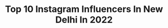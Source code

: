 ---
title: Top 10 Instagram Influencers In New Delhi In 2022
description: >-
  Find top Instagram influencers in New Delhi in 2022. Most popular hashtags: #fashion #ootd #style.
platform: Instagram
hits: 452
text_top: Identify the best Instagram accounts on inBeat.
text_bottom: Our platform aggregates 452 Instagram influencers like this in New Delhi, India for you to contact.
profiles:
  - username: "muufatt_"
    fullname: >-
      Swarnima
    bio: >-
      Business Development💸 Data Analytics📈📊 New Delhi to 🇨🇦 ❤️
    location: "India"
    followers: 6949
    engagement: 1826
    commentsToLikes: 0.119096
    id: ck8wg7hblguy00j785tcnx2hy
    verified: false
    hashtags: "#posesforpictures, #canada, #staysafe, #instaphotography"
  - username: "prarthna02"
    fullname: >-
      Prarthna Ahuja
    bio: >-
      Fashion! Beauty! Lifestyle! @Plixxo campus ambassador 💌 Dm or Mail for Collaboration. 📍New Delhi Whatever you do in life, do it with love 💙
    location: "India"
    followers: 6232
    engagement: 1403
    commentsToLikes: 0.099520
    id: ck8t7ahudg48o0j78ypt7wn2m
    verified: false
    hashtags: "#fashionista, #plixxoblogger, #ootd, #plixxo"
  - username: "veneloppeblack"
    fullname: >-
      veneno
    bio: >-
      Venezolana. 📍New Delhi, India
    location: "India"
    followers: 9453
    engagement: 1322
    commentsToLikes: 0.044623
    id: ck6tk6r7d43xp0j71h0u3pb0p
    verified: false
    hashtags: "#tb"
  - username: "ashimasaxena_official"
    fullname: >-
      Ria
    bio: >-
      Short girl Big Dreams ✨ New Delhi 📍 Managed by @FameExpertz Email for Business query 📌 Ashisaxenawork@gmail.com
    location: "India"
    followers: 246351
    engagement: 1363
    commentsToLikes: 0.014281
    id: ck9hcsayemrnl0j789buz7ees
    verified: false
    hashtags: "#amongus, #outfitinspiration, #outfitidea, #ashimaxfam"
  - username: "pragya.acp"
    fullname: >-
      Pragya Anand
    bio: >-
      ACP Chanakyapuri, New Delhi district, Delhi Police DANIPS officer, UPSC CSE 2014 JNU, DU Notre Dame Academy, Patna For emergency Dial 112
    location: "India"
    followers: 45254
    engagement: 1811
    commentsToLikes: 0.018918
    id: ck9wefuddk2pw0j782k6rh44k
    verified: false
    hashtags: "#motivational, #ladycop, #staymotivated, #helpushelpyou"
  - username: "the.dream_chaser"
    fullname: >-
      Jatin Garg
    bio: >-
      📸 Photographer, New Delhi. 📱 9990442415. ✉ jatingargphotography@gmail.com 🙌 DM/Whatsapp/Mail for Shoots, Enquiries 😊 Paid Collaborations only
    location: "India"
    followers: 6938
    engagement: 1513
    commentsToLikes: 0.027358
    id: ck0tvv5i3cxbo0i195ghrv4vm
    verified: false
    hashtags: "#framesforankit, #bravophotos, #earth, #quietthechaos"
  - username: "thedopeboyyyy"
    fullname: >-
      Sudhanshu Verma
    bio: >-
      Here to change the game of Fashion🚶‍♂️👟🕶 Menswear•Lifestyle•Fitness 📍New Delhi, India 🏆Creative Influencer Of 2020 Award🏆 📧 : vsudhanshu964@gmail.com
    location: "India"
    followers: 39853
    engagement: 630
    commentsToLikes: 0.155194
    id: ckf5qsnanafxo0j23820gmuyl
    verified: false
    hashtags: "#millnerco, #fashion, #ilysillystudio, #fun"
  - username: "derekcastle_"
    fullname: >-
      DEREK🍃
    bio: >-
      🇦🇷|Latino 📍 New Delhi 🌐 @armodelsagency 🇮🇳 @auraatalents
    location: "India"
    followers: 25102
    engagement: 654
    commentsToLikes: 0.033892
    id: ck5q7zebp3qrm0i11y8rd0bs6
    verified: false
    hashtags: ""
  - username: "kiara.fulara"
    fullname: >-
      Kiara 👰🏻
    bio: >-
      👗|| FASHION 👜|| LIFESTYLE 🛵|| TRAVEL 🇮🇳|| NEW DELHI ( INDIA ) 📬|| DM or Mail Queries/Collabs 🔻SUBSCRIBE🔻
    location: "India"
    followers: 83211
    engagement: 1295
    commentsToLikes: 0.009950
    id: ck8werlb1ei8t0j789nw8tukn
    verified: false
    hashtags: "#halloween, #pose, #styleblogger, #style"
  - username: "tenzingwang"
    fullname: >-
      Tenzing Wang ™
    bio: >-
      drunk but responsible burps > burpees Location 📍 New Delhi DM for collabs For inquiries: 💌 wangtenzing@gmail.com
    location: "India"
    followers: 39241
    engagement: 1784
    commentsToLikes: 0.009062
    id: ck6uciypwfvnr0j71ghesdtsz
    verified: false
    hashtags: "#fashion, #ootd, #beauty, #fomo"
---